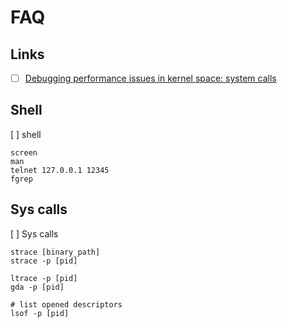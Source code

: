 # FAQ

## Links

- [ ] [Debugging performance issues in kernel space: system calls](https://johnysswlab.com/debugging-performance-issues-in-kernel-space-system-calls/)

## Shell

[ ] shell

```shell
screen
man
telnet 127.0.0.1 12345
fgrep
```

## Sys calls

[ ] Sys calls

```shell
strace [binary_path]
strace -p [pid]

ltrace -p [pid]
gda -p [pid]

# list opened descriptors
lsof -p [pid]
```
